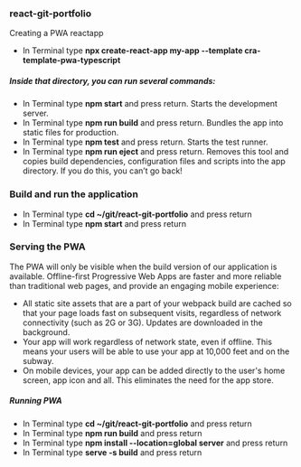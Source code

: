 ### react-git-portfolio
Creating a PWA reactapp
* In Terminal type **npx create-react-app my-app --template cra-template-pwa-typescript**

##### Inside that directory, you can run several commands:
* In Terminal type **npm start** and press return. Starts the development server.
* In Terminal type **npm run build** and press return. Bundles the app into static files for production.
* In Terminal type **npm test** and press return. Starts the test runner.
* In Terminal type **npm run eject** and press return. Removes this tool and copies build dependencies, configuration files and scripts into the app directory. If you do this, you can’t go back!

### Build and run the application

* In Terminal type **cd ~/git/react-git-portfolio** and press return
* In Terminal type **npm start** and press return

### Serving the PWA
The PWA will only be visible  when the build version of our application is available. Offline-first Progressive Web Apps are faster and more reliable than traditional web pages, and provide an engaging mobile experience:

* All static site assets that are a part of your webpack build are cached so that your page loads fast on subsequent visits, regardless of network connectivity (such as 2G or 3G). Updates are downloaded in the background.
* Your app will work regardless of network state, even if offline. This means your users will be able to use your app at 10,000 feet and on the subway.
* On mobile devices, your app can be added directly to the user's home screen, app icon and all. This eliminates the need for the app store.

##### Running PWA
* In Terminal type **cd ~/git/react-git-portfolio** and press return
* In Terminal type **npm run build** and press return 
* In Terminal type **npm install --location=global server** and press return
* In Terminal type **serve -s build** and press return
